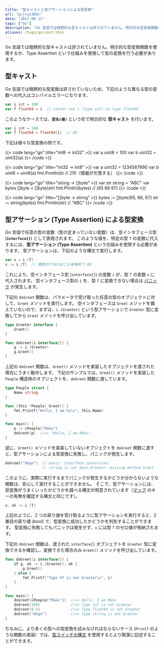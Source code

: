 ```yaml
---
title: "型キャストと型アサーションによる型変換"
url: "p/jruz369/"
date: "2017-09-11"
tags: ["Go"]
description: "Go 言語では暗黙的な型キャストは許されていません。明示的な型変換関数を使用するか、Type Assertion という仕組みを使用して型の変換を行う必要があります。"
aliases: /hugo/go/cast.html
---
```


Go 言語では暗黙的な型キャストは許されていません。明示的な型変換関数を使用するか、Type Assertion という仕組みを使用して型の変換を行う必要があります。

型キャスト
----

Go 言語では暗黙的な型変換は許されていないため、下記のような異なる型の変数への代入はコンパイルエラーになります。

```go
var i int = 100
var f float64 = i  // cannot use i (type int) as type float64
```

このようなケースでは、__`型名(値)`__ という形で明示的な __型キャスト__ を行います。

```go
var i int = 100
var f float64 = float64(i)  // OK
```

下記は様々な型変換の例です。

{{< code lang="go" title="int8 → int32" >}}
var a uint8 = 100
var b uint32 = uint32(a)
{{< /code >}}

{{< code lang="go" title="int32 → int8" >}}
var a uint32 = 1234567890
var b uint8 = uint8(a)
fmt.Println(b)  // 210（情報が欠落する）
{{< /code >}}

{{< code lang="go" title="string → []byte" >}}
var str string = "ABC"
var bytes []byte = []byte(str)
fmt.Println(bytes)  // [65 66 67]
{{< /code >}}

{{< code lang="go" title="[]byte → string" >}}
bytes := []byte{65, 66, 67}
str := string(bytes)
fmt.Println(str)  // "ABC"
{{< /code >}}


型アサーション (Type Assertion) による型変換
----

Go 言語で任意の型の変数（型の定まっていない変数）は、空インタフェース型 (__`interface{}`__) として表現されます。
このような値を、特定の型 `T` の変数に代入するには、__型アサーション (Type Assertion)__ という仕組みを使用する必要があります。
型アサーションは、下記のような構文で実行します。

```go
var x = i.(T)
x := i.(T)  // 関数内であればこの省略形で OK
```

これにより、空インタフェース型 (`interface{}`) の変数 `i` が、型 `T` の変数 `x` に代入されます。
空インタフェース型の `i` を、型 `T` に変換できない場合は [パニック](/p/j47aswy/) が発生します。

下記の `doGreet` 関数は、パラメータで受け取った任意の型のオブジェクトに対して、`Greet` メソッドを実行します。
空インタフェースは `Greet` メソッドを備えていないので、まずは、`i.(Greeter)` という型アサーションで `Greeter` 型に変換してから `Greet` メソッドを呼び出しています。

```go
type Greeter interface {
	Greet()
}

func doGreet(i interface{}) {
	g := i.(Greeter)
	g.Greet()
}
```

上記の `doGreet` 関数は、`Greet()` メソッドを実装したオブジェクトを渡された場合にうまく動作します。
下記のサンプルでは、`Greet()` メソッドを実装した `People` 構造体のオブジェクトを、`doGreet` 関数に渡しています。

```go
type People struct {
	Name string
}

func (this *People) Greet() {
	fmt.Printf("Hello, I am %s\n", this.Name)
}

func main() {
	p := &People{"Maku"}
	doGreet(p)  //=> "Hello, I am Maku"
}
```

逆に、`Greet()` メソッドを実装していないオブジェクトを `doGreet` 関数に渡すと、型アサーションによる型変換に失敗し、パニックが発生します。

```go
doGreet("Hoge")  // panic: interface conversion:
                 // string is not main.Greeter: missing method Greet
```

このように、実際に実行するまでパニックが発生するかどうか分からないような関数は、安心して実行することができません。
そこで、型アサーションには、型変換がうまくいったかどうかを調べる構文が用意されています（[マップ](/p/5cgjnqt/) のキーの有無を確認する構文と同じです）。

```go
x, ok := i.(T)
```

上記のように、2 つの戻り値を受け取るように型アサーションを実行すると、2 番目の戻り値 (bool) で、型変換に成功したかどうかを判別することができます。
型変換に失敗してもパニックは発生せず、`x` には型 `T` のゼロ値が格納されます。

下記の `doGreet` 関数は、渡された `interface{}` オブジェクトを `Greeter` 型に変換できるか確認し、変換できた場合のみ `Greet()` メソッドを呼び出しています。

```go
func doGreet(i interface{}) {
	if g, ok := i.(Greeter); ok {
		g.Greet()
	} else {
		fmt.Printf("Type %T is not Greeter\n", i)
	}
}

func main() {
	doGreet(&People{"Maku"})  //=> Hello, I am Maku
	doGreet(100)              //=> Type int is not Greeter
	doGreet(0.5)              //=> Type float64 is not Greeter
	doGreet("Hoge")           //=> Type string is not Greeter
}
```

ちなみに、より多くの型への型変換を試みなければならないケース (`Printf` のような関数の実装）では、[型スイッチの構文](/p/x6adgjn/) を使用するとより簡潔に記述することができます。


